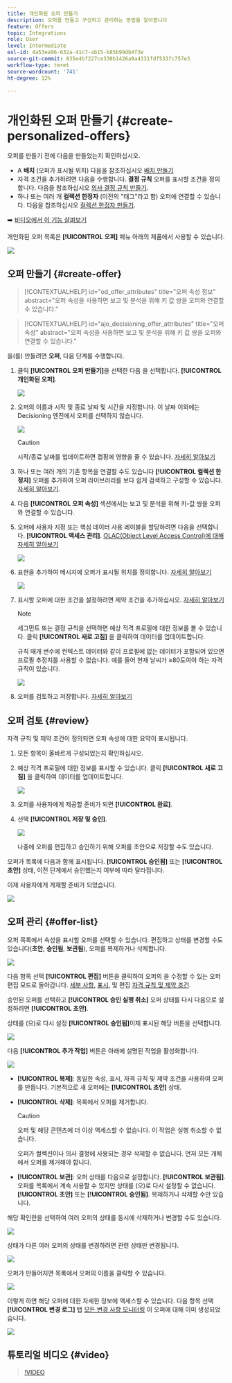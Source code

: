 ```yaml
---
title: 개인화된 오퍼 만들기
description: 오퍼를 만들고 구성하고 관리하는 방법을 알아봅니다
feature: Offers
topic: Integrations
role: User
level: Intermediate
exl-id: 4a53ea96-632a-41c7-ab15-b85b99db4f3e
source-git-commit: 835e4bf227ce330b1426a9a4331fdf533fc757e3
workflow-type: tm+mt
source-wordcount: '741'
ht-degree: 12%

---
```


# 개인화된 오퍼 만들기 {#create-personalized-offers}

오퍼를 만들기 전에 다음을 만들었는지 확인하십시오.

* A **배치** (오퍼가 표시될 위치) 다음을 참조하십시오 [배치 만들기](../offer-library/creating-placements.md)
* 자격 조건을 추가하려면 다음을 수행합니다. **결정 규칙** 오퍼를 표시할 조건을 정의합니다. 다음을 참조하십시오 [의사 결정 규칙 만들기](../offer-library/creating-decision-rules.md).
* 하나 또는 여러 개 **컬렉션 한정자** (이전의 &quot;태그&quot;라고 함) 오퍼에 연결할 수 있습니다. 다음을 참조하십시오 [컬렉션 한정자 만들기](../offer-library/creating-tags.md).

➡️ [비디오에서 이 기능 살펴보기](#video)

개인화된 오퍼 목록은 **[!UICONTROL 오퍼]** 메뉴 아래의 제품에서 사용할 수 있습니다.

![](../assets/offers_list.png)

## 오퍼 만들기 {#create-offer}

>[!CONTEXTUALHELP]
>id="od_offer_attributes"
>title="오퍼 속성 정보"
>abstract="오퍼 속성을 사용하면 보고 및 분석을 위해 키 값 쌍을 오퍼와 연결할 수 있습니다."

>[!CONTEXTUALHELP]
>id="ajo_decisioning_offer_attributes"
>title="오퍼 속성"
>abstract="오퍼 속성을 사용하면 보고 및 분석을 위해 키 값 쌍을 오퍼와 연결할 수 있습니다."

을(를) 만들려면 **오퍼**, 다음 단계를 수행합니다.

1. 클릭 **[!UICONTROL 오퍼 만들기]**&#x200B;을 선택한 다음 을 선택합니다. **[!UICONTROL 개인화된 오퍼]**.

   ![](../assets/create_offer.png)

1. 오퍼의 이름과 시작 및 종료 날짜 및 시간을 지정합니다. 이 날짜 이외에는 Decisioning 엔진에서 오퍼를 선택하지 않습니다.

   ![](../assets/offer_details.png)

   >[!CAUTION]
   >
   >시작/종료 날짜를 업데이트하면 캡핑에 영향을 줄 수 있습니다. [자세히 알아보기](add-constraints.md#capping-change-date)

1. 하나 또는 여러 개의 기존 항목을 연결할 수도 있습니다 **[!UICONTROL 컬렉션 한정자]** 오퍼를 추가하여 오퍼 라이브러리를 보다 쉽게 검색하고 구성할 수 있습니다. [자세히 알아보기](creating-tags.md).

1. 다음 **[!UICONTROL 오퍼 속성]** 섹션에서는 보고 및 분석을 위해 키-값 쌍을 오퍼와 연결할 수 있습니다.

1. 오퍼에 사용자 지정 또는 핵심 데이터 사용 레이블을 할당하려면 다음을 선택합니다. **[!UICONTROL 액세스 관리]**. [OLAC(Object Level Access Control)에 대해 자세히 알아보기](../../administration/object-based-access.md)

   ![](../assets/offer_manage-access.png)

1. 표현을 추가하여 메시지에 오퍼가 표시될 위치를 정의합니다. [자세히 알아보기](add-representations.md)

   ![](../assets/channel-placement.png)

1. 표시할 오퍼에 대한 조건을 설정하려면 제약 조건을 추가하십시오. [자세히 알아보기](add-constraints.md)

   >[!NOTE]
   >
   >세그먼트 또는 결정 규칙을 선택하면 예상 적격 프로필에 대한 정보를 볼 수 있습니다. 클릭 **[!UICONTROL 새로 고침]** 을 클릭하여 데이터를 업데이트합니다.
   >
   >규칙 매개 변수에 컨텍스트 데이터와 같이 프로필에 없는 데이터가 포함되어 있으면 프로필 추정치를 사용할 수 없습니다. 예를 들어 현재 날씨가 ≥80도여야 하는 자격 규칙이 있습니다.

   ![](../assets/offer-constraints-example.png)

1. 오퍼를 검토하고 저장합니다. [자세히 알아보기](#review)

## 오퍼 검토 {#review}

자격 규칙 및 제약 조건이 정의되면 오퍼 속성에 대한 요약이 표시됩니다.

1. 모든 항목이 올바르게 구성되었는지 확인하십시오.

1. 예상 적격 프로필에 대한 정보를 표시할 수 있습니다. 클릭 **[!UICONTROL 새로 고침]** 을 클릭하여 데이터를 업데이트합니다.

   ![](../assets/offer-summary-estimate.png)

1. 오퍼를 사용자에게 제공할 준비가 되면 **[!UICONTROL 완료]**.

1. 선택 **[!UICONTROL 저장 및 승인]**.

   ![](../assets/offer_review.png)

   나중에 오퍼를 편집하고 승인하기 위해 오퍼를 초안으로 저장할 수도 있습니다.

오퍼가 목록에 다음과 함께 표시됩니다. **[!UICONTROL 승인됨]** 또는 **[!UICONTROL 초안]** 상태, 이전 단계에서 승인했는지 여부에 따라 달라집니다.

이제 사용자에게 게재할 준비가 되었습니다.

![](../assets/offer_created.png)

## 오퍼 관리 {#offer-list}

오퍼 목록에서 속성을 표시할 오퍼를 선택할 수 있습니다. 편집하고 상태를 변경할 수도 있습니다(**초안**, **승인됨**, **보관됨**), 오퍼를 복제하거나 삭제합니다.

![](../assets/offer_created.png)

다음 항목 선택 **[!UICONTROL 편집]** 버튼을 클릭하여 오퍼의 을 수정할 수 있는 오퍼 편집 모드로 돌아갑니다. [세부 사항](#create-offer), [표시](#representations), 및 편집 [자격 규칙 및 제약 조건](#eligibility).

승인된 오퍼를 선택하고 **[!UICONTROL 승인 실행 취소]** 오퍼 상태를 다시 다음으로 설정하려면 **[!UICONTROL 초안]**.

상태를 (으)로 다시 설정 **[!UICONTROL 승인됨]**&#x200B;이제 표시된 해당 버튼을 선택합니다.

![](../assets/offer_approve.png)

다음 **[!UICONTROL 추가 작업]** 버튼은 아래에 설명된 작업을 활성화합니다.

![](../assets/offer_more-actions.png)

* **[!UICONTROL 복제]**: 동일한 속성, 표시, 자격 규칙 및 제약 조건을 사용하여 오퍼를 만듭니다. 기본적으로 새 오퍼에는 **[!UICONTROL 초안]** 상태.
* **[!UICONTROL 삭제]**: 목록에서 오퍼를 제거합니다.

   >[!CAUTION]
   >
   >오퍼 및 해당 콘텐츠에 더 이상 액세스할 수 없습니다. 이 작업은 실행 취소할 수 없습니다.
   >
   >오퍼가 컬렉션이나 의사 결정에 사용되는 경우 삭제할 수 없습니다. 먼저 모든 개체에서 오퍼를 제거해야 합니다.

* **[!UICONTROL 보관]**: 오퍼 상태를 다음으로 설정합니다. **[!UICONTROL 보관됨]**. 오퍼를 목록에서 계속 사용할 수 있지만 상태를 (으)로 다시 설정할 수 없습니다. **[!UICONTROL 초안]** 또는 **[!UICONTROL 승인됨]**. 복제하거나 삭제할 수만 있습니다.

해당 확인란을 선택하여 여러 오퍼의 상태를 동시에 삭제하거나 변경할 수도 있습니다.

![](../assets/offer_multiple-selection.png)

상태가 다른 여러 오퍼의 상태를 변경하려면 관련 상태만 변경됩니다.

![](../assets/offer_change-status.png)

오퍼가 만들어지면 목록에서 오퍼의 이름을 클릭할 수 있습니다.

![](../assets/offer_click-name.png)

이렇게 하면 해당 오퍼에 대한 자세한 정보에 액세스할 수 있습니다. 다음 항목 선택 **[!UICONTROL 변경 로그]** 탭 [모든 변경 사항 모니터링](../get-started/user-interface.md#monitoring-changes) 이 오퍼에 대해 이미 생성되었습니다.

![](../assets/offer_information.png)

## 튜토리얼 비디오 {#video}

>[!VIDEO](https://video.tv.adobe.com/v/329375?quality=12)
